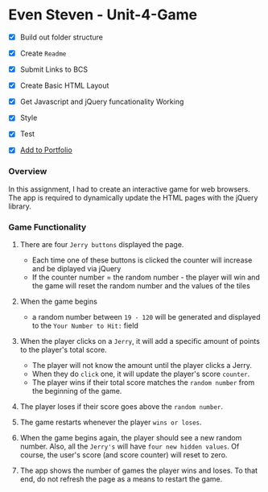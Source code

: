 # Even Steven - Unit-4-Game
- [x] Build out folder structure
- [x] Create `Readme`
- [x] Submit Links to BCS
- [x] Create Basic HTML Layout
- [x] Get Javascript and jQuery funcationality Working
- [x] Style
- [x] Test
- [x] [Add to Portfolio](https://somemothersson.github.io/HW1-Portfolio/Basic-Portfolio/index.html)


### Overview

In this assignment, I had to create an interactive game for web browsers. The app is required to  dynamically update the HTML pages with the jQuery library.


### Game Functionality


1. There are four `Jerry buttons` displayed the page.
    * Each time one of these buttons is clicked the counter will increase and be diplayed via jQuery
    * If the counter number = the random number - the player will win and the game will reset the random number and the values of the tiles

2. When the game begins
    * a random number between `19 - 120` will be generated and displayed to the `Your Number to Hit:` field


3. When the player clicks on a `Jerry`, it will add a specific amount of points to the player's total score. 
    * The player will not know the amount until the player clicks a Jerry.
    * When they do `click` one, it will update the player's score `counter`.
    * The player wins if their total score matches the `random number` from the beginning of the game.

4. The player loses if their score goes above the `random number`.

5. The game restarts whenever the player `wins or loses`.

6. When the game begins again, the player should see a new random number. Also, all the `Jerry's` will have `four new hidden values`. Of         course, the user's score (and score counter) will reset to zero. 

7. The app shows the number of games the player wins and loses. To that end, do not refresh the page as a means to restart the game.

